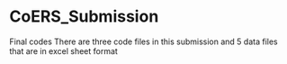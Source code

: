 # CoERS_Submission
Final codes 
There are three code files in this submission and 5 data files that are in excel sheet format
